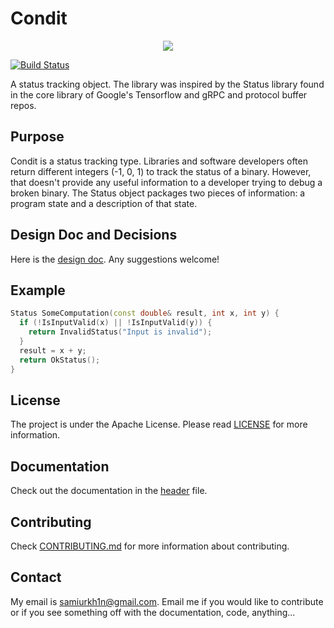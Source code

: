 # Condit
<div align="center">
<img src = https://raw.githubusercontent.com/samiurkh1n/Condit/master/resources/logo.png>
</div>

[![Build Status](https://travis-ci.org/samiurkh1n/Condit.svg?branch=master)](https://travis-ci.org/samiurkh1n/Condit)

A status tracking object. The library was inspired by the Status library found in the core library of Google's Tensorflow and gRPC and protocol buffer repos. 

## Purpose
Condit is a status tracking type. Libraries and software developers often
return different integers (-1, 0, 1) to track the status of a binary. However,
that doesn't provide any useful information to a developer trying to debug a
broken binary. The Status object packages two pieces of information: a program state and a description of that state. 

## Design Doc and Decisions
Here is the [design doc](https://goo.gl/LGaKtz). Any suggestions welcome!

## Example
```cpp
Status SomeComputation(const double& result, int x, int y) {
  if (!IsInputValid(x) || !IsInputValid(y)) {
    return InvalidStatus("Input is invalid");
  }
  result = x + y;
  return OkStatus();
}
```

## License
The project is under the Apache License. Please read [LICENSE](LICENSE) for more information. 

## Documentation
Check out the documentation in the [header](src/status.h) file.

## Contributing
Check [CONTRIBUTING.md](CONTRIBUTING.md) for more information about contributing.

## Contact
My email is samiurkh1n@gmail.com. Email me if you would like to contribute
or if you see something off with the documentation, code, anything...
